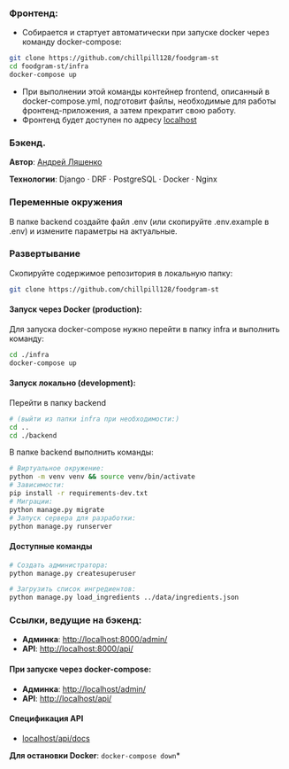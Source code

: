 
### Фронтенд:
- Собирается и стартует автоматически при запуске docker через команду docker-compose:
```bash
git clone https://github.com/chillpill128/foodgram-st
cd foodgram-st/infra
docker-compose up
```
- При выполнении этой команды контейнер frontend, описанный в docker-compose.yml, подготовит файлы, необходимые для работы фронтенд-приложения, а затем прекратит свою работу.
- Фронтенд будет доступен по адресу [localhost](http://localhost)


### Бэкенд.

**Автор**: [Андрей Ляшенко](https://github.com/chillpill128)

**Технологии**: Django · DRF · PostgreSQL · Docker · Nginx

### Переменные окружения
В папке backend создайте файл .env (или скопируйте .env.example в .env) и измените параметры на актуальные.

### Развертывание
Скопируйте содержимое репозитория в локальную папку:
```bash
git clone https://github.com/chillpill128/foodgram-st
```

#### Запуск через Docker (production):
Для запуска docker-compose нужно перейти в папку infra и выполнить команду:
```bash
cd ./infra
docker-compose up
```

#### Запуск локально (development):
Перейти в папку backend
```bash
# (выйти из папки infra при необходимости:)
cd ..
cd ./backend
```
В папке backend выполнить команды:
```bash
# Виртуальное окружение:
python -m venv venv && source venv/bin/activate
# Зависимости:
pip install -r requirements-dev.txt
# Миграции:
python manage.py migrate
# Запуск сервера для разработки:
python manage.py runserver
```
#### Доступные команды
```bash
# Создать администратора:
python manage.py createsuperuser

# Загрузить список ингредиентов:
python manage.py load_ingredients ../data/ingredients.json
```

### Ссылки, ведущие на бэкенд:
- **Админка**: [http://localhost:8000/admin/](http://localhost:8000/admin/)
- **API**: [http://localhost:8000/api/](http://localhost:8000/api/)

#### При запуске через docker-compose:
- **Админка**: [http://localhost/admin/](http://localhost/admin/)
- **API**: [http://localhost/api/](http://localhost/api/)

#### Спецификация API
- [localhost/api/docs](
http://localhost/api/docs/)

**Для остановки Docker**: `docker-compose down`*

